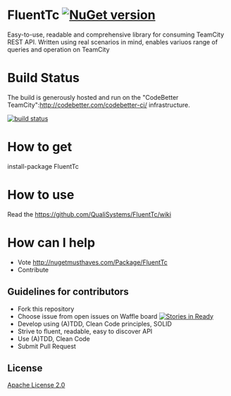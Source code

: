 # FluentTc [![NuGet version](https://badge.fury.io/nu/FluentTc.svg)](https://badge.fury.io/nu/FluentTc)
Easy-to-use, readable and comprehensive library for consuming TeamCity REST API. Written using real scenarios in mind, enables variuos range of queries and operation on TeamCity

# Build Status

The build is generously hosted and run on the "CodeBetter TeamCity":http://codebetter.com/codebetter-ci/ infrastructure.
 
[![build status](http://teamcity.codebetter.com/app/rest/builds/buildType:id:BizArk_FluentTc/statusIcon)](http://teamcity.codebetter.com/viewType.html?buildTypeId=BizArk_FluentTc&guest=1)

# How to get
install-package FluentTc

# How to use
Read the https://github.com/QualiSystems/FluentTc/wiki

# How can I help
* Vote  http://nugetmusthaves.com/Package/FluentTc
* Contribute 

## Guidelines for contributors
* Fork this repository 
* Choose issue from open issues on Waffle board [![Stories in Ready](https://badge.waffle.io/borismod/FluentTc.png?label=ready&title=Ready)](https://waffle.io/borismod/FluentTc)
* Develop using (A)TDD, Clean Code principles, SOLID
* Strive to fluent, readable, easy to discover API
* Use (A)TDD, Clean Code
* Submit Pull Request

## License
[Apache License 2.0](https://github.com/QualiSystems/FluentTc/blob/master/LICENSE)



